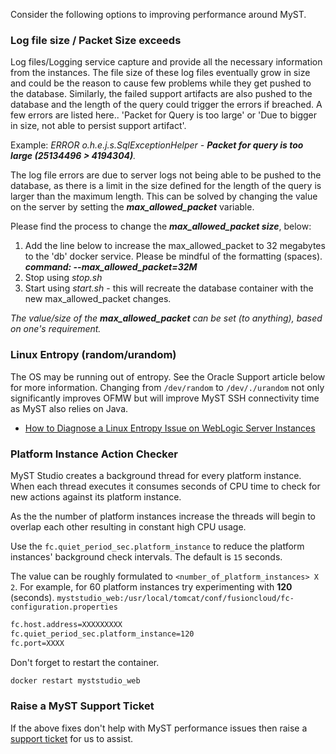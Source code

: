 Consider the following options to improving performance around MyST.

### Log file size / Packet Size exceeds

Log files/Logging service capture and provide all the necessary information from the instances. The file size of these log files eventually grow in size and could be the reason to cause few problems while they get pushed to the database. Similarly, the failed support artifacts are also pushed to the database and the length of the query could trigger the errors if breached.
A few errors  are listed here.. 'Packet for Query is too large' or 'Due to bigger in size, not able to persist support artifact'.

Example:  *ERROR o.h.e.j.s.SqlExceptionHelper   - **Packet for query is too large (25134496 > 4194304)**.*

The log file errors are due to server logs not being able to be pushed to the database, as there is a limit in the size defined for the length of the query is larger than the maximum length. This can be solved by changing the value on the server by setting the ***max_allowed_packet*** variable.

Please find the process to change the ***max_allowed_packet size***, below:

1. Add the line below to increase the max_allowed_packet to 32 megabytes to the 'db' docker service. Please be mindful of the formatting (spaces).
    ***command: --max_allowed_packet=32M***
2. Stop using *stop.sh*
3. Start using *start.sh*  -  this will recreate the database container with the new max_allowed_packet changes.

*The value/size of the **max_allowed_packet** can be set (to anything), based on one's requirement.*

### Linux Entropy (random/urandom)

The OS may be running out of entropy. See the Oracle Support article below for more information. Changing from `/dev/random` to `/dev/./urandom` not only significantly improves OFMW but will improve MyST SSH connectivity time as MyST also relies on Java.
* [How to Diagnose a Linux Entropy Issue on WebLogic Server Instances](https://support.oracle.com/epmos/faces/DocumentDisplay?id=1574979.1)

### Platform Instance Action Checker
MyST Studio creates a background thread for every platform instance. When each thread executes it consumes seconds of CPU time to check for new actions against its platform instance.

As the the number of platform instances increase the threads will begin to overlap each other resulting in constant high CPU usage.

Use the `fc.quiet_period_sec.platform_instance` to reduce the platform instances' background check intervals. The default is `15` seconds.

The value can be roughly formulated to `<number_of_platform_instances> X 2`. For example, for 60 platform instances try experimenting with **120** (seconds).
`myststudio_web:/usr/local/tomcat/conf/fusioncloud/fc-configuration.properties`

```bash
fc.host.address=XXXXXXXXX
fc.quiet_period_sec.platform_instance=120
fc.port=XXXX
```

Don't forget to restart the container.
```bash
docker restart myststudio_web
```

### Raise a MyST Support Ticket
If the above fixes don't help with MyST performance issues then raise a [support ticket](https://support.rubiconred.com) for us to assist.
